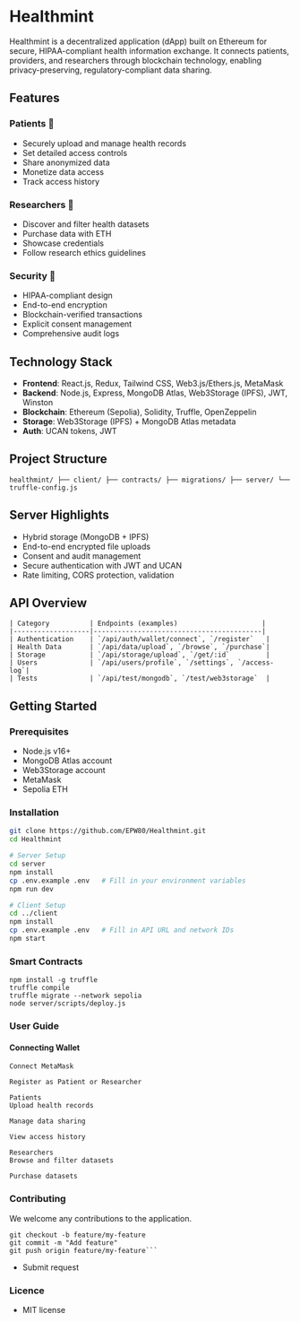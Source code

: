 # Healthmint

Healthmint is a decentralized application (dApp) built on Ethereum for secure, HIPAA-compliant health information exchange. It connects patients, providers, and researchers through blockchain technology, enabling privacy-preserving, regulatory-compliant data sharing.

## Features

### Patients 👤

- Securely upload and manage health records
- Set detailed access controls
- Share anonymized data
- Monetize data access
- Track access history

### Researchers 🔬

- Discover and filter health datasets
- Purchase data with ETH
- Showcase credentials
- Follow research ethics guidelines

### Security 🔐

- HIPAA-compliant design
- End-to-end encryption
- Blockchain-verified transactions
- Explicit consent management
- Comprehensive audit logs

## Technology Stack

- **Frontend**: React.js, Redux, Tailwind CSS, Web3.js/Ethers.js, MetaMask
- **Backend**: Node.js, Express, MongoDB Atlas, Web3Storage (IPFS), JWT, Winston
- **Blockchain**: Ethereum (Sepolia), Solidity, Truffle, OpenZeppelin
- **Storage**: Web3Storage (IPFS) + MongoDB Atlas metadata
- **Auth**: UCAN tokens, JWT

## Project Structure

```
healthmint/ ├── client/ ├── contracts/ ├── migrations/ ├── server/ └── truffle-config.js
```

## Server Highlights

- Hybrid storage (MongoDB + IPFS)
- End-to-end encrypted file uploads
- Consent and audit management
- Secure authentication with JWT and UCAN
- Rate limiting, CORS protection, validation

## API Overview

```
| Category          | Endpoints (examples)                     |
|-------------------|------------------------------------------|
| Authentication    | `/api/auth/wallet/connect`, `/register`   |
| Health Data       | `/api/data/upload`, `/browse`, `/purchase`|
| Storage           | `/api/storage/upload`, `/get/:id`         |
| Users             | `/api/users/profile`, `/settings`, `/access-log`|
| Tests             | `/api/test/mongodb`, `/test/web3storage`  |
```

## Getting Started

### Prerequisites

- Node.js v16+
- MongoDB Atlas account
- Web3Storage account
- MetaMask
- Sepolia ETH

### Installation

```bash
git clone https://github.com/EPW80/Healthmint.git
cd Healthmint

# Server Setup
cd server
npm install
cp .env.example .env   # Fill in your environment variables
npm run dev

# Client Setup
cd ../client
npm install
cp .env.example .env   # Fill in API URL and network IDs
npm start

```

### Smart Contracts

```
npm install -g truffle
truffle compile
truffle migrate --network sepolia
node server/scripts/deploy.js
```

### User Guide

#### Connecting Wallet

```
Connect MetaMask

Register as Patient or Researcher

Patients
Upload health records

Manage data sharing

View access history

Researchers
Browse and filter datasets

Purchase datasets
```

### Contributing

We welcome any contributions to the application.

````
git checkout -b feature/my-feature
git commit -m "Add feature"
git push origin feature/my-feature```
````

- Submit request

### Licence

- MIT license
